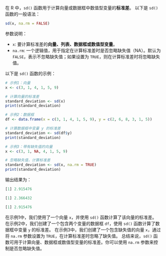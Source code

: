 在 R 中，`sd()` 函数用于计算向量或数据框中数值型变量的**标准差**。
以下是 `sd()` 函数的一般语法：
```R
sd(x, na.rm = FALSE)
```
参数说明：
- `x`: 要计算标准差的**向量、列表、数据框或数值型变量**。
- `na.rm`: 一个逻辑值，用于指定在计算标准差时是否忽略缺失值（NA）。默认为 `FALSE`，表示不忽略缺失值；如果设置为 `TRUE`，则在计算标准差时将忽略缺失值。

以下是 `sd()` 函数的示例：
```R
# 示例1：向量
x <- c(3, 1, 4, 1, 5, 9)

# 计算向量的标准差
standard_deviation <- sd(x)
print(standard_deviation)

# 示例2：数据框
df <- data.frame(x = c(3, 1, 4, 1, 5, 9), y = c(2, 6, 8, 3, 1, 5))

# 计算数据框中变量 y 的标准差
standard_deviation <- sd(df$y)
print(standard_deviation)

# 示例3：带有缺失值的向量
x <- c(3, 1, NA, 4, 1, 5, 9)

# 忽略缺失值，计算标准差
standard_deviation <- sd(x, na.rm = TRUE)
print(standard_deviation)
```

输出结果为：
```R
[1] 2.915476

[1] 2.366432

[1] 2.915476
```

在示例1中，我们使用了一个向量 `x`，并使用 `sd()` 函数计算了该向量的标准差。
在示例2中，我们创建了一个包含两个变量的数据框 `df`，使用 `sd()` 函数计算了数据框中变量 `y` 的标准差。
在示例3中，我们创建了一个包含缺失值的向量 `x`，通过将 `na.rm` 参数设置为 `TRUE`，在计算标准差时忽略了缺失值。
总结来说，`sd()` 函数可用于计算向量、数据框或数值型变量的标准差。你可以使用 `na.rm` 参数来控制是否忽略缺失值。